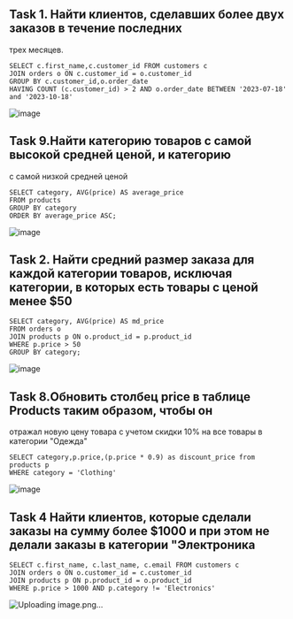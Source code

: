  ## Task 1. Найти клиентов, сделавших более двух заказов в течение последних 
трех месяцев.
```
SELECT c.first_name,c.customer_id FROM customers c
JOIN orders o ON c.customer_id = o.customer_id
GROUP BY c.customer_id,o.order_date
HAVING COUNT (c.customer_id) > 2 AND o.order_date BETWEEN '2023-07-18' and '2023-10-18'

```
![image](https://github.com/piviich/db_practice/assets/144881369/7f33b8d1-98c2-4f1f-9b48-cfb4feea3cb2)

 ## Task 9.Найти категорию товаров с самой высокой средней ценой, и категорию 
с самой низкой средней ценой
```
SELECT category, AVG(price) AS average_price
FROM products
GROUP BY category
ORDER BY average_price ASC;
```
![image](https://github.com/piviich/db_practice/assets/144881369/753f424b-909b-42ea-9711-0de4df7b6f25)

  ## Task 2. Найти средний размер заказа для каждой категории товаров, исключая категории, в которых есть товары с ценой менее $50
  ```
SELECT category, AVG(price) AS md_price
FROM orders o
JOIN products p ON o.product_id = p.product_id
WHERE p.price > 50
GROUP BY category;
```
![image](https://github.com/piviich/db_practice/assets/144881369/5b884cd9-7146-43b0-9ad7-7c7a868b6ce9)

  ## Task 8.Обновить столбец price в таблице Products таким образом, чтобы он 
отражал новую цену товара с учетом скидки 10% на все товары в 
категории "Одежда"
```
SELECT category,p.price,(p.price * 0.9) as discount_price from products p
WHERE category = 'Clothing'
```
![image](https://github.com/piviich/db_practice/assets/144881369/04536bdc-ade0-44ed-bc08-d97eaa1f5c90)

 ## Task 4 Найти клиентов, которые сделали заказы на сумму более $1000 и при  этом не делали заказы в категории "Электроника
```
SELECT c.first_name, c.last_name, c.email FROM customers c
JOIN orders o ON o.customer_id = c.customer_id
JOIN products p ON p.product_id = o.product_id
WHERE p.price > 1000 AND p.category != 'Electronics'
```
![Uploading image.png…]()

